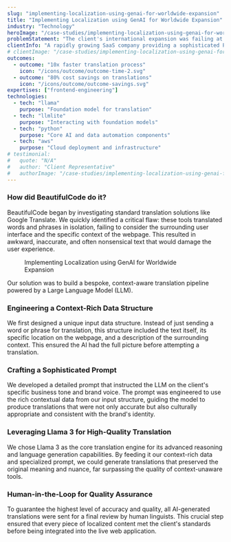 ```yaml
---
slug: "implementing-localization-using-genai-for-worldwide-expansion"
title: "Implementing Localization using GenAI for Worldwide Expansion"
industry: "Technology"
heroImage: "/case-studies/implementing-localization-using-genai-for-worldwide-expansion/implementing-localization-using-genai-for-worldwide-expansion-1.svg"
problemStatement: "The client's international expansion was failing at the first hurdle. When potential hotel customers in new markets visited their platform, they were met with confusing, machine-translated text that made the sophisticated software appear unprofessional and untrustworthy. This \"language barrier\" was crippling their ability to run effective marketing campaigns, generate qualified leads, and close deals, effectively blocking their entry into lucrative new regions"
clientInfo: "A rapidly growing SaaS company providing a sophisticated Property Management System to independent hotels and boutique chains worldwide. Their entire growth strategy hinges on successfully penetrating non-English speaking markets in Europe and Asia."
# clientImage: "/case-studies/implementing-localization-using-genai-for-worldwide-expansion/client-logo.svg"
outcomes:
  - outcome: "10x faster translation process"
    icon: "/icons/outcome/outcome-time-2.svg"
  - outcome: "80% cost savings on translations"
    icon: "/icons/outcome/outcome-savings.svg"
expertises: ["frontend-engineering"]
technologies:
  - tech: "llama"
    purpose: "Foundation model for translation"
  - tech: "llmlite"
    purpose: "Interacting with foundation models"
  - tech: "python"
    purpose: "Core AI and data automation components"
  - tech: "aws"
    purpose: "Cloud deployment and infrastructure"
# testimonial:
#   quote: "N/A"
#   author: "Client Representative"
#   authorImage: "/case-studies/implementing-localization-using-genai-for-worldwide-expansion/client-author.svg"
---
```


### How did BeautifulCode do it?

BeautifulCode began by investigating standard translation solutions like Google Translate. We quickly identified a critical flaw: these tools translated words and phrases in isolation, failing to consider the surrounding user interface and the specific context of the webpage. This resulted in awkward, inaccurate, and often nonsensical text that would damage the user experience.

<figure>
  <img src="/case-studies/implementing-localization-using-genai-for-worldwide-expansion/implementing-localization-using-genai-for-worldwide-expansion.png" alt="" />
  <figcaption>
    Implementing Localization using GenAI for Worldwide Expansion
  </figcaption>
</figure>

Our solution was to build a bespoke, context-aware translation pipeline powered by a Large Language Model (LLM).

### Engineering a Context-Rich Data Structure

We first designed a unique input data structure. Instead of just sending a word or phrase for translation, this structure included the text itself, its specific location on the webpage, and a description of the surrounding context. This ensured the AI had the full picture before attempting a translation.

### Crafting a Sophisticated Prompt

We developed a detailed prompt that instructed the LLM on the client's specific business tone and brand voice. The prompt was engineered to use the rich contextual data from our input structure, guiding the model to produce translations that were not only accurate but also culturally appropriate and consistent with the brand's identity.

### Leveraging Llama 3 for High-Quality Translation

We chose Llama 3 as the core translation engine for its advanced reasoning and language generation capabilities. By feeding it our context-rich data and specialized prompt, we could generate translations that preserved the original meaning and nuance, far surpassing the quality of context-unaware tools.

### Human-in-the-Loop for Quality Assurance

To guarantee the highest level of accuracy and quality, all AI-generated translations were sent for a final review by human linguists. This crucial step ensured that every piece of localized content met the client's standards before being integrated into the live web application.
